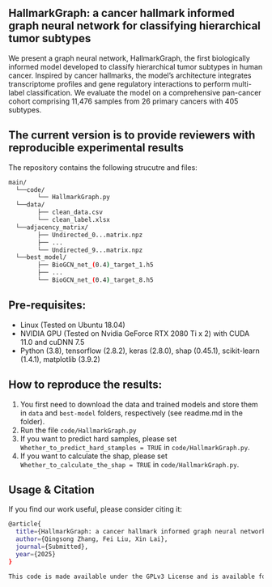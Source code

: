 ## HallmarkGraph: a cancer hallmark informed graph neural network for classifying hierarchical tumor subtypes
We present a graph neural network, HallmarkGraph, the first biologically informed model developed to classify hierarchical tumor subtypes in human cancer. Inspired by cancer hallmarks, the model’s architecture integrates transcriptome profiles and gene regulatory interactions to perform multi-label classification. We evaluate the model on a comprehensive pan-cancer cohort comprising 11,476 samples from 26 primary cancers with 405 subtypes. 

## The current version is to provide reviewers with reproducible experimental results
The repository contains the following strucutre and files:
```bash
main/
  └──code/
        └── HallmarkGraph.py
  └──data/
        ├── clean_data.csv
        └── clean_label.xlsx
  └──adjacency_matrix/
        ├── Undirected_0...matrix.npz
        ├── ...
        └── Undirected_9...matrix.npz
  └──best_model/
        ├── BioGCN_net_(0.4)_target_1.h5
        ├── ...
        └── BioGCN_net_(0.4)_target_8.h5
```

## Pre-requisites: 
* Linux (Tested on Ubuntu 18.04) 
* NVIDIA GPU (Tested on Nvidia GeForce RTX 2080 Ti x 2) with CUDA 11.0 and cuDNN 7.5
* Python (3.8), tensorflow (2.8.2), keras (2.8.0), shap (0.45.1), scikit-learn (1.4.1), matplotlib (3.9.2)    

## How to reproduce the results:

1. You first need to download the data and trained models and store them in `data` and `best-model` folders, respectively (see readme.md in the folder).
2. Run the file `code/HallmarkGraph.py`
3. If you want to predict hard samples, please set `Whether_to_predict_hard_stamples = TRUE` in `code/HallmarkGraph.py`.
4. If you want to calculate the shap, please set `Whether_to_calculate_the_shap = TRUE` in `code/HallmarkGraph.py`.

## Usage & Citation 
If you find our work useful, please consider citing it:
```bash
@article{
  title={HallmarkGraph: a cancer hallmark informed graph neural network for classifying hierarchical tumor subtypes},
  author={Qingsong Zhang, Fei Liu, Xin Lai},
  journal={Submitted},
  year={2025}
}

This code is made available under the GPLv3 License and is available for non-commercial academic purposes.
```
